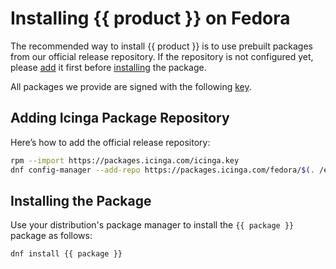 # Installing {{ product }} on Fedora

The recommended way to install {{ product }} is to use prebuilt packages from our official release repository.
If the repository is not configured yet,
please [add](#adding-icinga-package-repository) it first
before [installing](#installing-the-package) the package.

All packages we provide are signed with the following [key](https://packages.icinga.com/icinga.key).

## Adding Icinga Package Repository

Here’s how to add the official release repository:

```bash
rpm --import https://packages.icinga.com/icinga.key
dnf config-manager --add-repo https://packages.icinga.com/fedora/$(. /etc/os-release; echo "$VERSION_ID")/release
```

## Installing the Package

Use your distribution's package manager to install the `{{ package }}` package as follows:

```bash
dnf install {{ package }}
```
